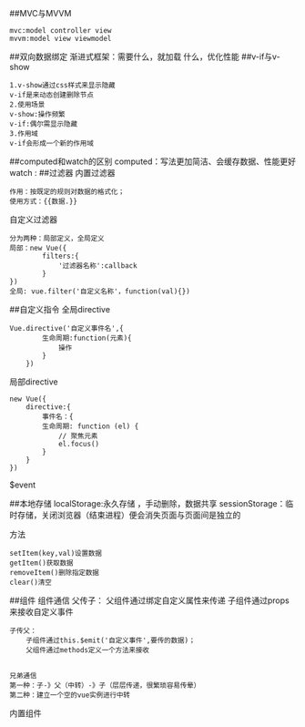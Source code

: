 ##MVC与MVVM

	mvc:model controller view
	mvvm:model view viewmodel
##双向数据绑定
	渐进式框架：需要什么，就加载 什么，优化性能
##v-if与v-show

	1.v-show通过css样式来显示隐藏
	v-if是来动态创建删除节点
	2.使用场景
	v-show:操作频繁
	v-if:偶尔需显示隐藏
	3.作用域
	v-if会形成一个新的作用域	
##computed和watch的区别
	computed：写法更加简洁、会缓存数据、性能更好
	watch : 
##过滤器
内置过滤器

	作用：按既定的规则对数据的格式化；
	使用方式：{{数据.}} 
自定义过滤器

	分为两种：局部定义，全局定义
	局部：new Vue({
			filters:{
				'过滤器名称':callback
			}
	})
	全局: vue.filter('自定义名称'，function(val){})
		
##自定义指令
全局directive

	Vue.directive('自定义事件名',{
			生命周期:function(元素){
				操作
			}
		})
局部directive

	new Vue({
		directive:{
			事件名：{
			生命周期: function (el) {
		        // 聚焦元素
		        el.focus()
			}
		}	
	})

$event

##本地存储
	localStorage:永久存储 ，手动删除，数据共享
	sessionStorage：临时存储，关闭浏览器（结束进程）便会消失页面与页面间是独立的

方法

	setItem(key,val)设置数据
	getItem()获取数据
	removeItem()删除指定数据
	clear()清空

##组件
组件通信
	父传子：
		父组件通过绑定自定义属性来传递
		子组件通过props来接收自定义事件
	
	子传父：
		子组件通过this.$emit('自定义事件',要传的数据)；
		父组件通过methods定义一个方法来接收


	兄弟通信
	第一种：子-》父（中转）-》子（层层传递，很繁琐容易传晕）
	第二种：建立一个空的vue实例进行中转

内置组件
	<keep-alive>
	<component :is='data里的值'></component>	
	</keep-alive>